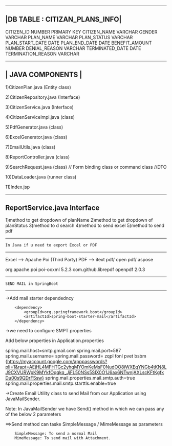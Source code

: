 -------------------------------
|DB TABLE : CITIZAN_PLANS_INFO|
-------------------------------

CITIZEN_ID          NUMBER      PRIMARY KEY
CITIZEN_NAME        VARCHAR 
GENDER              VARCHAR
PLAN_NAME           VARCHAR
PLAN_STATUS         VARCHAR
PLAN_START_DATE     DATE
PLAN_END_DATE       DATE
BENEFIT_AMOUNT      NUMBER
DENIAL_REASON       VARCHAR
TERMINATED_DATE     DATE
TERMINATION_REASON  VARCHAR


-------------------------
|	JAVA COMPONENTS	   	|
-------------------------

 1)CitizenPlan.java (Entity class)
 
 2)CitizenRepository.java (Interface)
 
 3)CitizenService.java (Interface)
 
 4)CitizenServiceImpl.java (class)
 
 5)PdfGenerator.java (class)
 
 6)ExcelGenerator.java (class)
 
 7)EmailUtils.java (class)
 
 8)ReportController.java (class)
 
 9)SearchRequest.java (class)  // Form binding class or command class //DTO
 
 10)DataLoader.java (runner class)
 
 11)Index.jsp
 
 
 
 ------------------------------
   ReportService.java Interface
 ------------------------------
 
 1)method to get dropdown of planName
 2)method to get dropdown of planStatus
 3)method to d search
 4)method to send excel
 5)method to send pdf
 
 --------------------------------------------------
	In Java if u need to export Excel or PDF
 --------------------------------------------------
 
   Excel --> Apache Poi (Third Party)
   PDF   --> itext pdf/ open pdf/ aspose
   
   
   <!-- https://mvnrepository.com/artifact/org.apache.poi/poi-ooxml -->
<dependency>
    <groupId>org.apache.poi</groupId>
    <artifactId>poi-ooxml</artifactId>
    <version>5.2.3</version>
</dependency>



<!-- https://mvnrepository.com/artifact/com.github.librepdf/openpdf -->
<dependency>
    <groupId>com.github.librepdf</groupId>
    <artifactId>openpdf</artifactId>
    <version>2.0.3</version>
</dependency>



-----------------------------------
    SEND MAIL in SpringBoot
-----------------------------------

->Add mail starter dependedncy

        <dependency>
			<groupId>org.springframework.boot</groupId>
			<artifactId>spring-boot-starter-mail</artifactId>
		</dependency>

->we need to configure SMPT properties

Add below properties in Application.properties

spring.mail.host=smtp.gmail.com
spring.mail.port=587
spring.mail.username=<Login User to SMTP server>
spring.mail.password=<Login password to SMTP server>  zqpl fonl pvet bsbm
{https://myaccount.google.com/apppasswords?pli=1&rapt=AEjHL4MFHTGc2yhqMYOmKeMsF0NudOO8iWXEqYNGb4tKN8LJ9CXVURWpK9MYkfOqqkq_JjFL50NSs5SIX0O1J6ax6NTwnjAXLscKFtKgfkDu00s9QDrFSsw}
spring.mail.properties.mail.smtp.auth=true
spring.mail.properties.mail.smtp.starttls.enable=true

->Create Email Utility class to send Mail from our Application using JavaMailSender.

Note: In JavaMailSender we have Send() method in which we can pass any of the below 2 parameters

==>Send method can taske SimpleMessage / MimeMessage as parameters

		SimpleMessage: To send a normal Mail
		MimeMessage: To send mail with Attachment.
		
		

 
